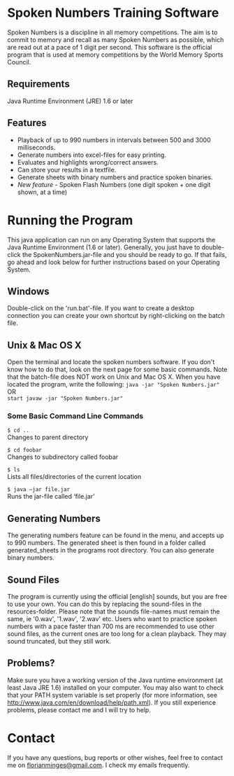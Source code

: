 # Spoken Numbers Training Software

Spoken Numbers is a discipline in all memory competitions. The aim is to commit to memory and recall as many Spoken Numbers as possible, which are read out at a pace of 1 digit per second. This software is the official program that is used at memory competitions by the World Memory Sports Council.

## Requirements

Java Runtime Environment (JRE) 1.6 or later

## Features
* Playback of up to 990 numbers in intervals between 500 and 3000 milliseconds.
* Generate numbers into excel-files for easy printing.
* Evaluates and highlights wrong/correct answers.
* Can store your results in a textfile.
* Generate sheets with binary numbers and practice spoken binaries.
* *New feature* - Spoken Flash Numbers (one digit spoken + one digit shown, at a time)

# Running the Program

This java application can run on any Operating System that supports the Java Runtime Environment (1.6 or later). Generally, you just have to double-click the SpokenNumbers.jar-file and you should be ready to go. If that fails, go ahead and look below for further instructions based on your Operating System.

## Windows
Double-click on the 'run.bat'-file. If you want to create a desktop connection you can create your own shortcut by right-clicking on the batch file.

## Unix & Mac OS X

Open the terminal and locate the spoken numbers software. If you don't know how to do that, look on the next page for some basic commands. Note that the batch-file does NOT work on Unix and Mac OS X. When you have located the program, write the following: 
` java -jar "Spoken Numbers.jar" `  
OR  
`start javaw -jar "Spoken Numbers.jar"`

### Some Basic Command Line Commands

`$ cd ..`  
Changes to parent directory 

`$ cd foobar`  
Changes to subdirectory called foobar 

`$ ls`  
Lists all files/directories of the current location 

`$ java –jar file.jar`  
Runs the jar-file called ‘file.jar’


## Generating Numbers
The generating numbers feature can be found in the menu, and accepts up to 990 numbers. The generated sheet is then found in a folder called generated_sheets in the programs root directory. You can also generate binary numbers.

## Sound Files

The program is currently using the official [english] sounds, but you are free to use your own. You can do this by replacing the sound-files in the resources-folder. Please note that the sounds file-names must remain the same, ie '0.wav', '1.wav', '2.wav' etc.
Users who want to practice spoken numbers with a pace faster than 700 ms are recommended to use other sound files, as the current ones are too long for a clean playback. They may sound truncated, but they still work.


## Problems?

Make sure you have a working version of the Java runtime environment (at least Java JRE 1.6) installed on your computer. You may also want to check that your PATH system variable is set properly (for more information, see http://www.java.com/en/download/help/path.xml). If you still experience problems, please contact me and I will try to help.

# Contact

If you have any questions, bug reports or other wishes, feel free to contact me on florianminges@gmail.com. I check my emails frequently.